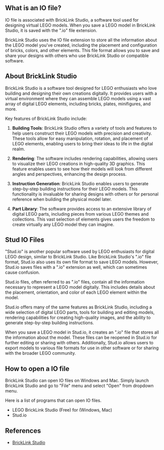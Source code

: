 ## What is an IO file?

IO file is associated with BrickLink Studio, a software tool used for designing virtual LEGO models. When you save a LEGO model in BrickLink Studio, it is saved with the ".io" file extension.

BrickLink Studio uses the IO file extension to store all the information about the LEGO model you've created, including the placement and configuration of bricks, colors, and other elements. This file format allows you to save and share your designs with others who use BrickLink Studio or compatible software.

## About BrickLink Studio

BrickLink Studio is a software tool designed for LEGO enthusiasts who love building and designing their own creations digitally. It provides users with a virtual environment where they can assemble LEGO models using a vast array of digital LEGO elements, including bricks, plates, minifigures, and more.

Key features of BrickLink Studio include:

1.  **Building Tools**: BrickLink Studio offers a variety of tools and features to help users construct their LEGO models with precision and creativity. These tools allow for easy manipulation, rotation, and placement of LEGO elements, enabling users to bring their ideas to life in the digital realm.
    
2.  **Rendering**: The software includes rendering capabilities, allowing users to visualize their LEGO creations in high-quality 3D graphics. This feature enables users to see how their models will look from different angles and perspectives, enhancing the design process.
    
3.  **Instruction Generation**: BrickLink Studio enables users to generate step-by-step building instructions for their LEGO models. This functionality is invaluable for sharing designs with others or for personal reference when building the physical model later.
    
4.  **Part Library**: The software provides access to an extensive library of digital LEGO parts, including pieces from various LEGO themes and collections. This vast selection of elements gives users the freedom to create virtually any LEGO model they can imagine.

## Stud IO Files

"Stud.io" is another popular software used by LEGO enthusiasts for digital LEGO design, similar to BrickLink Studio. Like BrickLink Studio's ".io" file format, Stud.io also uses its own file format to save LEGO models. However, Stud.io saves files with a ".io" extension as well, which can sometimes cause confusion.

Stud.io files, often referred to as ".io" files, contain all the information necessary to represent a LEGO model digitally. This includes details about the placement, orientation, and color of each LEGO element within the model.

Stud.io offers many of the same features as BrickLink Studio, including a wide selection of digital LEGO parts, tools for building and editing models, rendering capabilities for creating high-quality images, and the ability to generate step-by-step building instructions.

When you save a LEGO model in Stud.io, it creates an ".io" file that stores all the information about the model. These files can be reopened in Stud.io for further editing or sharing with others. Additionally, Stud.io allows users to export models to various file formats for use in other software or for sharing with the broader LEGO community.

## How to open a IO file

BrickLink Studio can open IO files on Windows and Mac. Simply launch BrickLink Studio and go to "File" menu and select "Open" from dropdown menu.

Here is a list of programs that can open IO files.

- LEGO BrickLink Studio (Free) for (Windows, Mac)
- Stud.io

## References
* [BrickLink Studio](https://www.bricklink.com/v3/studio/download.page)

